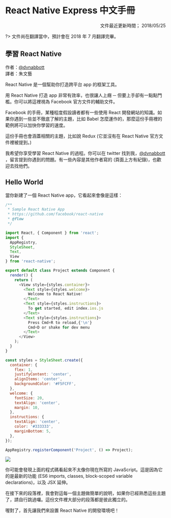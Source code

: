 # React Native Express 中文手冊

<div style="text-align:right;">文件最近更新時間； 2018/05/25</div>

?> 文件尚在翻譯當中，預計會在 2018 年 7 月翻譯完畢。

## 學習 React Native

作者：[@dvnabbott](https://twitter.com/dvnabbott)  
譯者：朱文藝

React Native 是一個幫助你打造跨平台 app 的框架工具。

用 React Native 打造 app 非常有效率，也很讓人上癮 ─ 但要上手卻有一點點門檻。你可以將這裡視為 Facebook 官方文件的輔助文件。

Facebook 的手冊，某種程度假設讀者都有一些使用 React 開發網站的知識。如果你遇到一些並不徹底了解的主題，比如 Babel 怎麼運作的，那麼這份手冊裡的範例將可以加快你學習的速度。

這份手冊也會涵蓋相關的主題，比如說 Redux (它並沒有在 React Native 官方文件裡被提到。)

我希望你享受學習 React Native 的過程。你可以在 twitter 找到我，[@dvnabbott](https://twitter.com/dvnabbott)  ，留言提到你遇到的問題。有一些內容是其他作者寫的 (頁面上方有紀錄)，也歡迎去找他們。

## Hello World

當你新建了一個 React Native app，它看起來會像是這樣：

```javascript
/**
 * Sample React Native App
 * https://github.com/facebook/react-native
 * @flow
 */

import React, { Component } from 'react';
import {
  AppRegistry,
  StyleSheet,
  Text,
  View
} from 'react-native';

export default class Project extends Component {
  render() {
    return (
      <View style={styles.container}>
        <Text style={styles.welcome}>
          Welcome to React Native!
        </Text>
        <Text style={styles.instructions}>
          To get started, edit index.ios.js
        </Text>
        <Text style={styles.instructions}>
          Press Cmd+R to reload,{'\n'}
          Cmd+D or shake for dev menu
        </Text>
      </View>
    );
  }
}

const styles = StyleSheet.create({
  container: {
    flex: 1,
    justifyContent: 'center',
    alignItems: 'center',
    backgroundColor: '#F5FCFF',
  },
  welcome: {
    fontSize: 20,
    textAlign: 'center',
    margin: 10,
  },
  instructions: {
    textAlign: 'center',
    color: '#333333',
    marginBottom: 5,
  },
});

AppRegistry.registerComponent('Project', () => Project);
```


![](https://www.dropbox.com/s/l84jh4z3kam6t3d/new_app.png?raw=1)

你可能會發現上面的程式碼看起來不太像你現在所寫的 JavaScript。這是因為它的是最新的功能 (ES6 imports, classes, block-scoped variable declarations)，以及 JSX 延伸。

在接下來的段落裡，我會對這每一個主題做簡單的說明，如果你已經熟悉這些主題了，請自行跳過囉。這份文件裡大部分的段落都是彼此獨立的。

喔對了，首先讓我們來設置 React Native 的開發環境吧！